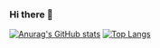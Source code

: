 ### Hi there 👋

[![Anurag's GitHub stats](https://github-readme-stats.vercel.app/api?username=Wangliquan)](https://github.com/anuraghazra/github-readme-stats) [![Top Langs](https://github-readme-stats.vercel.app/api/top-langs/?username=Wangliquan&layout=compact)](https://github.com/anuraghazra/github-readme-stats)




<!--
**WangLiquan/Wangliquan** is a ✨ _special_ ✨ repository because its `README.md` (this file) appears on your GitHub profile.

Here are some ideas to get you started:


- 🔭 I’m currently working on ...
- 🌱 I’m currently learning ...
- 👯 I’m looking to collaborate on ...
- 🤔 I’m looking for help with ...
- 💬 Ask me about ...
- 📫 How to reach me: ...
- 😄 Pronouns: ...
- ⚡ Fun fact: ...
-->
